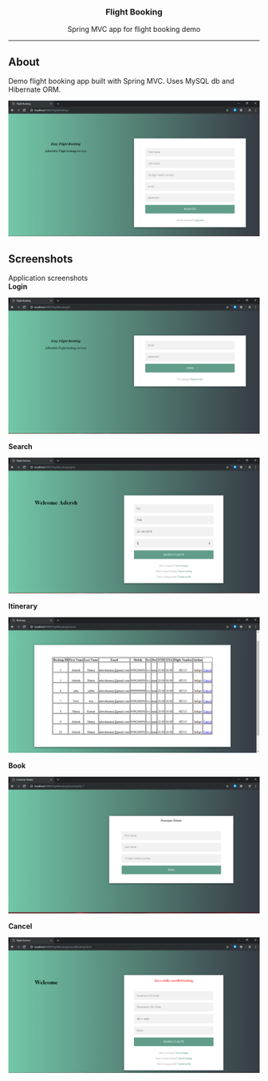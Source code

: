 <h3 align="center">Flight Booking</h3>
<p align="center"> Spring MVC app for flight booking demo
    <br> 
</p>

---

## About
Demo flight booking app built with Spring MVC. Uses MySQL db and Hibernate ORM. 
<div align="center"><img src="https://raw.githubusercontent.com/adershmanoj/flight-booking-java/master/media/home.png" alt="Home" /></div>

## Screenshots
Application screenshots<br>
**Login**
<div align="center"><img src="https://raw.githubusercontent.com/adershmanoj/flight-booking-java/master/media/login.png" alt="Login" /></div>

**Search**
<div align="center"><img src="https://raw.githubusercontent.com/adershmanoj/flight-booking-java/master/media/search.png" alt="Search" /></div>

**Itinerary**
<div align="center"><img src="https://raw.githubusercontent.com/adershmanoj/flight-booking-java/master/media/itinerary.png" alt="Itinerary" /></div>

**Book**
<div align="center"><img src="https://raw.githubusercontent.com/adershmanoj/flight-booking-java/master/media/book.png" alt="Book" /></div>

**Cancel**
<div align="center"><img src="https://raw.githubusercontent.com/adershmanoj/flight-booking-java/master/media/cancel.png" alt="Cancel" /></div>